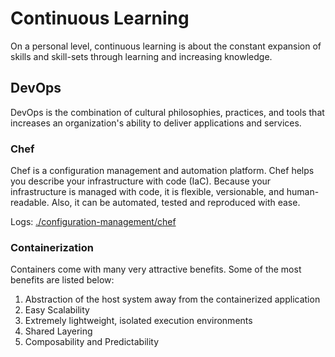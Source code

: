 # Continuous Learning

On a personal level, continuous learning is about the constant expansion of skills and skill-sets through learning and increasing knowledge.

## DevOps

DevOps is the combination of cultural philosophies, practices, and tools that increases an organization's ability to deliver applications and services.

### Chef

Chef is a configuration management and automation platform. Chef helps you describe your infrastructure with code (IaC). Because your infrastructure is managed with code, it is flexible, versionable, and human-readable. Also, it can be automated, tested and reproduced with ease.

Logs: [./configuration-management/chef](https://github.com/ygorth/continuous-learning/tree/master/configuration-management/chef)

### Containerization

Containers come with many very attractive benefits. Some of the most benefits are listed below:

1. Abstraction of the host system away from the containerized application
2. Easy Scalability
3. Extremely lightweight, isolated execution environments
4. Shared Layering
5. Composability and Predictability
